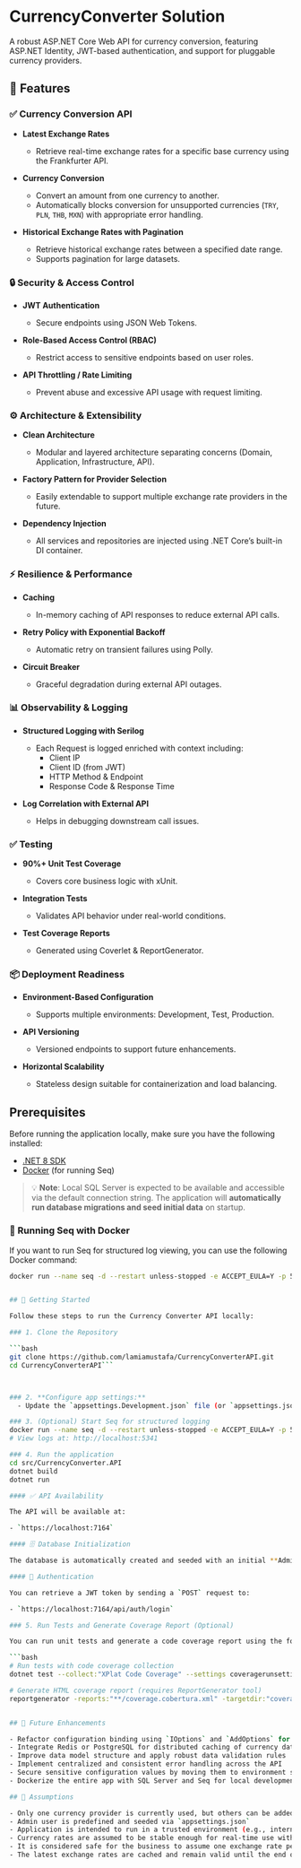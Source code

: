# CurrencyConverter Solution

A robust ASP.NET Core Web API for currency conversion, featuring ASP.NET Identity, JWT-based authentication, and support for pluggable currency providers.

## 🚀 Features

### ✅ Currency Conversion API

- **Latest Exchange Rates**
  - Retrieve real-time exchange rates for a specific base currency using the Frankfurter API.
  
- **Currency Conversion**
  - Convert an amount from one currency to another.
  - Automatically blocks conversion for unsupported currencies (`TRY`, `PLN`, `THB`, `MXN`) with appropriate error handling.

- **Historical Exchange Rates with Pagination**
  - Retrieve historical exchange rates between a specified date range.
  - Supports pagination for large datasets.

### 🔒 Security & Access Control

- **JWT Authentication**
  - Secure endpoints using JSON Web Tokens.
  
- **Role-Based Access Control (RBAC)**
  - Restrict access to sensitive endpoints based on user roles.

- **API Throttling / Rate Limiting**
  - Prevent abuse and excessive API usage with request limiting.

### ⚙️ Architecture & Extensibility

- **Clean Architecture**
  - Modular and layered architecture separating concerns (Domain, Application, Infrastructure, API).

- **Factory Pattern for Provider Selection**
  - Easily extendable to support multiple exchange rate providers in the future.

- **Dependency Injection**
  - All services and repositories are injected using .NET Core’s built-in DI container.

### ⚡ Resilience & Performance

- **Caching**
  - In-memory caching of API responses to reduce external API calls.

- **Retry Policy with Exponential Backoff**
  - Automatic retry on transient failures using Polly.

- **Circuit Breaker**
  - Graceful degradation during external API outages.

### 📊 Observability & Logging

- **Structured Logging with Serilog**
  - Each Request is logged enriched with context including:
    - Client IP
    - Client ID (from JWT)
    - HTTP Method & Endpoint
    - Response Code & Response Time

- **Log Correlation with External API**
  - Helps in debugging downstream call issues.

### ✅ Testing

- **90%+ Unit Test Coverage**
  - Covers core business logic with xUnit.

- **Integration Tests**
  - Validates API behavior under real-world conditions.

- **Test Coverage Reports**
  - Generated using Coverlet & ReportGenerator.

### 📦 Deployment Readiness

- **Environment-Based Configuration**
  - Supports multiple environments: Development, Test, Production.

- **API Versioning**
  - Versioned endpoints to support future enhancements.

- **Horizontal Scalability**
  - Stateless design suitable for containerization and load balancing.


## Prerequisites

Before running the application locally, make sure you have the following installed:

- [.NET 8 SDK](https://dotnet.microsoft.com/en-us/download/dotnet/8.0)
- [Docker](https://www.docker.com/) (for running Seq)

> 💡 **Note**: Local SQL Server is expected to be available and accessible via the default connection string.
> The application will **automatically run database migrations and seed initial data** on startup.

### 🐳 Running Seq with Docker

If you want to run Seq for structured log viewing, you can use the following Docker command:

```bash
docker run --name seq -d --restart unless-stopped -e ACCEPT_EULA=Y -p 5341:80 datalust/seq```


## 🚀 Getting Started

Follow these steps to run the Currency Converter API locally:

### 1. Clone the Repository

```bash
git clone https://github.com/lamiamustafa/CurrencyConverterAPI.git
cd CurrencyConverterAPI```



### 2. **Configure app settings:**
  - Update the `appsettings.Development.json` file (or `appsettings.json`) under the `CurrencyConverter.API` project with your local settings if needed

### 3. (Optional) Start Seq for structured logging
docker run --name seq -d --restart unless-stopped -e ACCEPT_EULA=Y -p 5341:80 datalust/seq
# View logs at: http://localhost:5341

### 4. Run the application
cd src/CurrencyConverter.API
dotnet build
dotnet run

#### ✅ API Availability

The API will be available at:

- `https://localhost:7164`

#### 🗄️ Database Initialization

The database is automatically created and seeded with an initial **Admin user** as configured in `appsettings.json`.

#### 🔐 Authentication

You can retrieve a JWT token by sending a `POST` request to:

- `https://localhost:7164/api/auth/login`

### 5. Run Tests and Generate Coverage Report (Optional)

You can run unit tests and generate a code coverage report using the following commands:

```bash
# Run tests with code coverage collection
dotnet test --collect:"XPlat Code Coverage" --settings coveragerunsettings.runsettings

# Generate HTML coverage report (requires ReportGenerator tool)
reportgenerator -reports:"**/coverage.cobertura.xml" -targetdir:"coverage-report" -reporttypes:Html```


## 🚧 Future Enhancements

- Refactor configuration binding using `IOptions` and `AddOptions` for improved maintainability
- Integrate Redis or PostgreSQL for distributed caching of currency data
- Improve data model structure and apply robust data validation rules
- Implement centralized and consistent error handling across the API
- Secure sensitive configuration values by moving them to environment secrets or a secure vault
- Dockerize the entire app with SQL Server and Seq for local development

## 📌 Assumptions

- Only one currency provider is currently used, but others can be added later
- Admin user is predefined and seeded via `appsettings.json`
- Application is intended to run in a trusted environment (e.g., internal use)
- Currency rates are assumed to be stable enough for real-time use without caching for now
- It is considered safe for the business to assume one exchange rate per day per base currency
- The latest exchange rates are cached and remain valid until the end of the day   